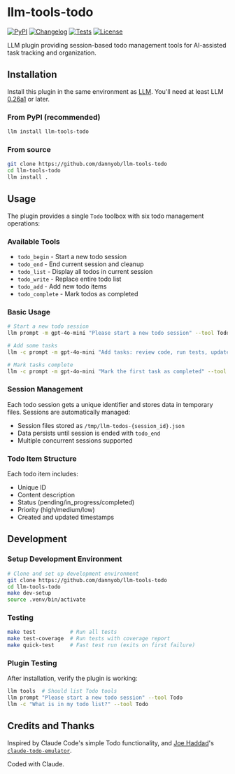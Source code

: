 # llm-tools-todo

[![PyPI](https://img.shields.io/pypi/v/llm-tools-todo.svg)](https://pypi.org/project/llm-tools-todo/)
[![Changelog](https://img.shields.io/github/v/release/dannyob/llm-tools-todo?include_prereleases&label=changelog)](https://github.com/dannyob/llm-tools-todo/releases)
[![Tests](https://github.com/dannyob/llm-tools-todo/actions/workflows/test.yml/badge.svg)](https://github.com/dannyob/llm-tools-todo/actions/workflows/test.yml)
[![License](https://img.shields.io/badge/license-Apache%202.0-blue.svg)](https://github.com/dannyob/llm-tools-todo/blob/main/LICENSE)

LLM plugin providing session-based todo management tools for AI-assisted task tracking and organization.

## Installation

Install this plugin in the same environment as [LLM](https://llm.datasette.io/). You'll need at least LLM [0.26a1](https://llm.datasette.io/en/latest/changelog.html#a1-2025-05-25) or later.

### From PyPI (recommended)

```bash
llm install llm-tools-todo
```

### From source

```bash
git clone https://github.com/dannyob/llm-tools-todo
cd llm-tools-todo
llm install .
```

## Usage

The plugin provides a single `Todo` toolbox with six todo management operations:

### Available Tools

- `todo_begin` - Start a new todo session
- `todo_end` - End current session and cleanup
- `todo_list` - Display all todos in current session
- `todo_write` - Replace entire todo list
- `todo_add` - Add new todo items
- `todo_complete` - Mark todos as completed

### Basic Usage

```bash
# Start a new todo session
llm prompt -m gpt-4o-mini "Please start a new todo session" --tool Todo

# Add some tasks
llm -c prompt -m gpt-4o-mini "Add tasks: review code, run tests, update docs" --tool Todo

# Mark tasks complete
llm -c prompt -m gpt-4o-mini "Mark the first task as completed" --tool Todo
```

### Session Management

Each todo session gets a unique identifier and stores data in temporary files. Sessions are automatically managed:

- Session files stored as `/tmp/llm-todos-{session_id}.json`
- Data persists until session is ended with `todo_end`
- Multiple concurrent sessions supported

### Todo Item Structure

Each todo item includes:
- Unique ID
- Content description
- Status (pending/in_progress/completed)
- Priority (high/medium/low)
- Created and updated timestamps

## Development

### Setup Development Environment

```bash
# Clone and set up development environment
git clone https://github.com/dannyob/llm-tools-todo
cd llm-tools-todo
make dev-setup
source .venv/bin/activate
```

### Testing

```bash
make test           # Run all tests
make test-coverage  # Run tests with coverage report
make quick-test     # Fast test run (exits on first failure)
```

### Plugin Testing

After installation, verify the plugin is working:

```bash
llm tools  # Should list Todo tools
llm prompt "Please start a new todo session" --tool Todo
llm -c "What is in my todo list?" --tool Todo
```

## Credits and Thanks

Inspired by Claude Code's simple Todo functionality, and [Joe
Haddad](https://github.com/joehaddad2000/)'s [`claude-todo-emulator`](https://github.com/joehaddad2000/claude-todo-emulator).

Coded with Claude.
